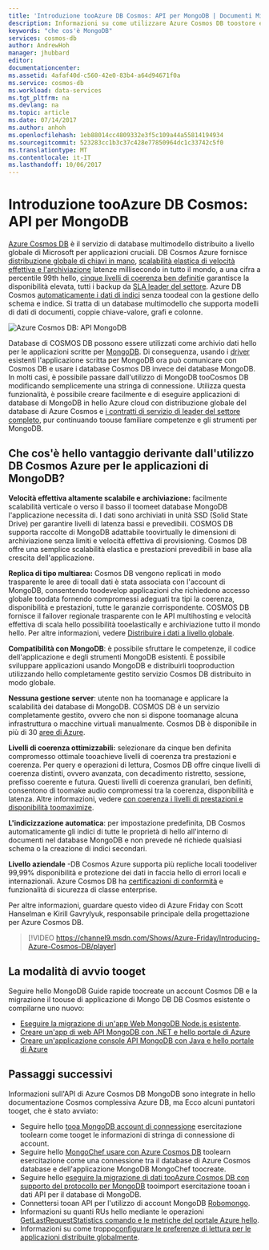 ```yaml
---
title: 'Introduzione tooAzure DB Cosmos: API per MongoDB | Documenti Microsoft'
description: Informazioni su come utilizzare Azure Cosmos DB toostore e grandi volumi di query di documenti JSON con bassa latenza hello diffusi OSS MongoDB APIs.
keywords: "che cos'è MongoDB"
services: cosmos-db
author: AndrewHoh
manager: jhubbard
editor: 
documentationcenter: 
ms.assetid: 4afaf40d-c560-42e0-83b4-a64d94671f0a
ms.service: cosmos-db
ms.workload: data-services
ms.tgt_pltfrm: na
ms.devlang: na
ms.topic: article
ms.date: 07/14/2017
ms.author: anhoh
ms.openlocfilehash: 1eb88014cc4809332e3f5c109a44a55814194934
ms.sourcegitcommit: 523283cc1b3c37c428e77850964dc1c33742c5f0
ms.translationtype: MT
ms.contentlocale: it-IT
ms.lasthandoff: 10/06/2017
---
```

# <a name="introduction-tooazure-cosmos-db-api-for-mongodb"></a>Introduzione tooAzure DB Cosmos: API per MongoDB

[Azure Cosmos DB](../cosmos-db/introduction.md) è il servizio di database multimodello distribuito a livello globale di Microsoft per applicazioni cruciali. DB Cosmos Azure fornisce [distribuzione globale di chiavi in mano](distribute-data-globally.md), [scalabilità elastica di velocità effettiva e l'archiviazione](partition-data.md) latenze millisecondo in tutto il mondo, a una cifra a percentile 99th hello, [cinque livelli di coerenza ben definiti](consistency-levels.md)e garantisce la disponibilità elevata, tutti i backup da [SLA leader del settore](https://azure.microsoft.com/support/legal/sla/cosmos-db/). Azure DB Cosmos [automaticamente i dati di indici](http://www.vldb.org/pvldb/vol8/p1668-shukla.pdf) senza toodeal con la gestione dello schema e indice. Si tratta di un database multimodello che supporta modelli di dati di documenti, coppie chiave-valore, grafi e colonne. 

![Azure Cosmos DB: API MongoDB](./media/mongodb-introduction/cosmosdb-mongodb.png) 

Database di COSMOS DB possono essere utilizzati come archivio dati hello per le applicazioni scritte per [MongoDB](https://docs.mongodb.com/manual/introduction/). Di conseguenza, usando i [driver](https://docs.mongodb.org/ecosystem/drivers/) esistenti l'applicazione scritta per MongoDB ora può comunicare con Cosmos DB e usare i database Cosmos DB invece dei database MongoDB. In molti casi, è possibile passare dall'utilizzo di MongoDB tooCosmos DB modificando semplicemente una stringa di connessione. Utilizza questa funzionalità, è possibile creare facilmente e di eseguire applicazioni di database di MongoDB in hello Azure cloud con distribuzione globale del database di Azure Cosmos e [i contratti di servizio di leader del settore completo](https://azure.microsoft.com/support/legal/sla/cosmos-db), pur continuando toouse familiare competenze e gli strumenti per MongoDB.


## <a name="what-is-hello-benefit-of-using-azure-cosmos-db-for-mongodb-applications"></a>Che cos'è hello vantaggio derivante dall'utilizzo DB Cosmos Azure per le applicazioni di MongoDB?

**Velocità effettiva altamente scalabile e archiviazione:** facilmente scalabilità verticale o verso il basso il toomeet database MongoDB l'applicazione necessita di. I dati sono archiviati in unità SSD (Solid State Drive) per garantire livelli di latenza bassi e prevedibili. COSMOS DB supporta raccolte di MongoDB adattabile toovirtually le dimensioni di archiviazione senza limiti e velocità effettiva di provisioning. Cosmos DB offre una semplice scalabilità elastica e prestazioni prevedibili in base alla crescita dell'applicazione. 

**Replica di tipo multiarea:** Cosmos DB vengono replicati in modo trasparente le aree di tooall dati è stata associata con l'account di MongoDB, consentendo toodevelop applicazioni che richiedono accesso globale toodata fornendo compromessi adeguati tra tipi la coerenza, disponibilità e prestazioni, tutte le garanzie corrispondente. COSMOS DB fornisce il failover regionale trasparente con le API multihosting e velocità effettiva di scala hello possibilità tooelastically e archiviazione tutto il mondo hello. Per altre informazioni, vedere [Distribuire i dati a livello globale](distribute-data-globally.md).

**Compatibilità con MongoDB**: è possibile sfruttare le competenze, il codice dell'applicazione e degli strumenti MongoDB esistenti. È possibile sviluppare applicazioni usando MongoDB e distribuirli tooproduction utilizzando hello completamente gestito servizio Cosmos DB distribuito in modo globale.

**Nessuna gestione server**: utente non ha toomanage e applicare la scalabilità dei database di MongoDB. COSMOS DB è un servizio completamente gestito, ovvero che non si dispone toomanage alcuna infrastruttura o macchine virtuali manualmente. Cosmos DB è disponibile in più di 30 [aree di Azure](https://azure.microsoft.com/regions/services/).

**Livelli di coerenza ottimizzabili:** selezionare da cinque ben definita compromesso ottimale tooachieve livelli di coerenza tra prestazioni e coerenza. Per query e operazioni di lettura, Cosmos DB offre cinque livelli di coerenza distinti, ovvero avanzata, con decadimento ristretto, sessione, prefisso coerente e futura. Questi livelli di coerenza granulari, ben definiti, consentono di toomake audio compromessi tra la coerenza, disponibilità e latenza. Altre informazioni, vedere [con coerenza i livelli di prestazioni e disponibilità toomaximize](consistency-levels.md).

**L'indicizzazione automatica**: per impostazione predefinita, DB Cosmos automaticamente gli indici di tutte le proprietà di hello all'interno di documenti nel database MongoDB e non prevede né richiede qualsiasi schema o la creazione di indici secondari.

**Livello aziendale** -DB Cosmos Azure supporta più repliche locali toodeliver 99,99% disponibilità e protezione dei dati in faccia hello di errori locali e internazionali. Azure Cosmos DB ha [certificazioni di conformità](https://www.microsoft.com/trustcenter) e funzionalità di sicurezza di classe enterprise. 

Per altre informazioni, guardare questo video di Azure Friday con Scott Hanselman e Kirill Gavrylyuk, responsabile principale della progettazione per Azure Cosmos DB.

> [!VIDEO https://channel9.msdn.com/Shows/Azure-Friday/Introducing-Azure-Cosmos-DB/player]
> 

## <a name="how-tooget-started"></a>La modalità di avvio tooget

Seguire hello MongoDB Guide rapide toocreate un account Cosmos DB e la migrazione il toouse di applicazione di Mongo DB DB Cosmos esistente o compilarne uno nuovo:

* [Eseguire la migrazione di un'app Web MongoDB Node.js esistente](create-mongodb-nodejs.md).
* [Creare un'app di web API MongoDB con .NET e hello portale di Azure](create-mongodb-dotnet.md)
* [Creare un'applicazione console API MongoDB con Java e hello portale di Azure](create-mongodb-java.md)

## <a name="next-steps"></a>Passaggi successivi

Informazioni sull'API di Azure Cosmos DB MongoDB sono integrate in hello documentazione Cosmos complessiva Azure DB, ma Ecco alcuni puntatori tooget, che è stato avviato:

* Seguire hello [tooa MongoDB account di connessione](connect-mongodb-account.md) esercitazione toolearn come tooget le informazioni di stringa di connessione di account.
* Seguire hello [MongoChef usare con Azure Cosmos DB](mongodb-mongochef.md) toolearn esercitazione come una connessione tra il database di Azure Cosmos database e dell'applicazione MongoDB MongoChef toocreate.
* Seguire hello [eseguire la migrazione di dati tooAzure Cosmos DB con supporto del protocollo per MongoDB](mongodb-migrate.md) tooimport esercitazione tooan i dati API per il database di MongoDB.
* Connettersi tooan API per l'utilizzo di account MongoDB [Robomongo](mongodb-robomongo.md).
* Informazioni su quanti RUs hello mediante le operazioni [GetLastRequestStatistics comando e le metriche del portale Azure hello](request-units.md#GetLastRequestStatistics).
* Informazioni su come troppo[configurare le preferenze di lettura per le applicazioni distribuite globalmente](../cosmos-db/tutorial-global-distribution-mongodb.md).
